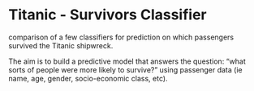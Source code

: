 # Titanic - Survivors Classifier
comparison of a few classifiers for prediction on which passengers survived the Titanic shipwreck.

The aim is to build a predictive model that answers the question: “what sorts of people were more likely to survive?” using passenger data (ie name, age, gender, socio-economic class, etc).

